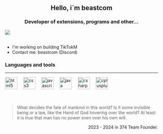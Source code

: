 <h2 align="center">Hello, i`m beastcom</h1>
<h3 align="center">Developer of extensions, programs and other...</h3>
<img align="left" src="https://visitor-badge.laobi.icu/badge?page_id=beastcom74.beastcom74&right_color=green&left_text=Profile%20views"  />
<br><br>

<ul>
   <li>I'm working on building TikTokM</li>
   <li>Contact me: beastcom (Discord)</li>
</ul>

<h3>Languages and tools</h3>
<hr>
<div align="left">
  <img src="https://cdn.jsdelivr.net/gh/devicons/devicon/icons/html5/html5-plain-wordmark.svg" height="40" alt="html5 logo"  />
  <img width="12" />
  <img src="https://cdn.jsdelivr.net/gh/devicons/devicon/icons/css3/css3-plain-wordmark.svg" height="40" alt="css3 logo"  />
  <img width="12" />
  <img src="https://cdn.jsdelivr.net/gh/devicons/devicon/icons/javascript/javascript-plain.svg" height="40" alt="javascript logo"  />
  <img width="12" />
  <img src="https://cdn.jsdelivr.net/gh/devicons/devicon/icons/java/java-plain-wordmark.svg" height="40" alt="java logo"  />
  <img width="12" />
  <img src="https://cdn.jsdelivr.net/gh/devicons/devicon/icons/csharp/csharp-line.svg" height="40" alt="csharp logo"  />
  <img width="12" />
  <img src="https://cdn.jsdelivr.net/gh/devicons/devicon/icons/cplusplus/cplusplus-plain.svg" height="40" alt="cplusplus logo"  />
</div>
<br><br>

<blockquote> What decides the fate of mankind in this world? Is it some invisible being or a law, like the Hand of God hovering over the world? At least it is true that man has no power even over his own will. </blockquote>

<p align="right">2023 - 2024 in 374 Team Founder.</p>
